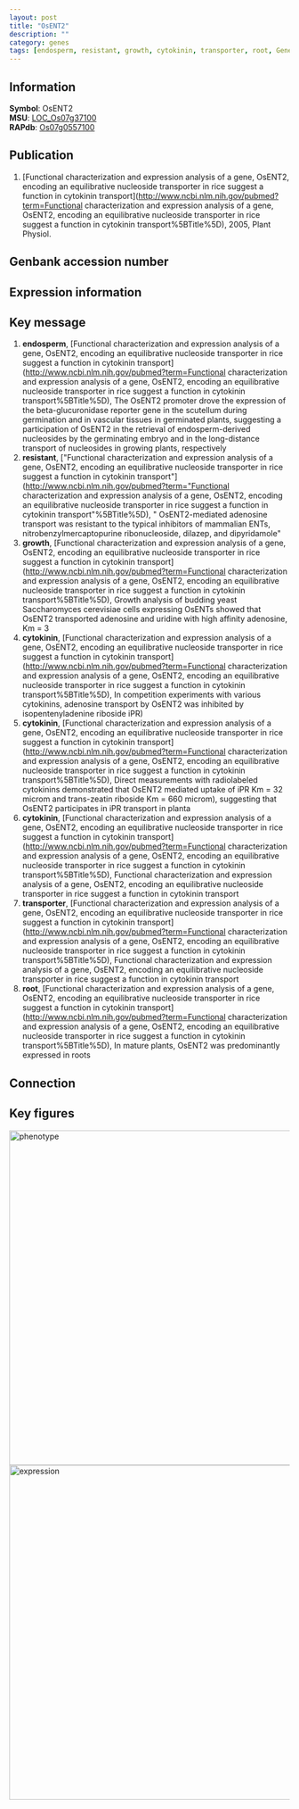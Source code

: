 ```yaml
---
layout: post
title: "OsENT2"
description: ""
category: genes
tags: [endosperm, resistant, growth, cytokinin, transporter, root, Gene]
---
```


## Information
__Symbol__: OsENT2  
__MSU__: [LOC_Os07g37100](http://rice.plantbiology.msu.edu/cgi-bin/ORF_infopage.cgi?orf=LOC_Os07g37100)  
__RAPdb__: [Os07g0557100](http://rapdb.dna.affrc.go.jp/viewer/gbrowse_details/irgsp1?name=Os07g0557100)  

## Publication
1. [Functional characterization and expression analysis of a gene, OsENT2, encoding an equilibrative nucleoside transporter in rice suggest a function in cytokinin transport](http://www.ncbi.nlm.nih.gov/pubmed?term=Functional characterization and expression analysis of a gene, OsENT2, encoding an equilibrative nucleoside transporter in rice suggest a function in cytokinin transport%5BTitle%5D), 2005, Plant Physiol.

## Genbank accession number

## Expression information

## Key message
1. __endosperm__, [Functional characterization and expression analysis of a gene, OsENT2, encoding an equilibrative nucleoside transporter in rice suggest a function in cytokinin transport](http://www.ncbi.nlm.nih.gov/pubmed?term=Functional characterization and expression analysis of a gene, OsENT2, encoding an equilibrative nucleoside transporter in rice suggest a function in cytokinin transport%5BTitle%5D),  The OsENT2 promoter drove the expression of the beta-glucuronidase reporter gene in the scutellum during germination and in vascular tissues in germinated plants, suggesting a participation of OsENT2 in the retrieval of endosperm-derived nucleosides by the germinating embryo and in the long-distance transport of nucleosides in growing plants, respectively
2. __resistant__, ["Functional characterization and expression analysis of a gene, OsENT2, encoding an equilibrative nucleoside transporter in rice suggest a function in cytokinin transport"](http://www.ncbi.nlm.nih.gov/pubmed?term="Functional characterization and expression analysis of a gene, OsENT2, encoding an equilibrative nucleoside transporter in rice suggest a function in cytokinin transport"%5BTitle%5D), " OsENT2-mediated adenosine transport was resistant to the typical inhibitors of mammalian ENTs, nitrobenzylmercaptopurine ribonucleoside, dilazep, and dipyridamole"
3. __growth__, [Functional characterization and expression analysis of a gene, OsENT2, encoding an equilibrative nucleoside transporter in rice suggest a function in cytokinin transport](http://www.ncbi.nlm.nih.gov/pubmed?term=Functional characterization and expression analysis of a gene, OsENT2, encoding an equilibrative nucleoside transporter in rice suggest a function in cytokinin transport%5BTitle%5D),  Growth analysis of budding yeast Saccharomyces cerevisiae cells expressing OsENTs showed that OsENT2 transported adenosine and uridine with high affinity adenosine, Km = 3
4. __cytokinin__, [Functional characterization and expression analysis of a gene, OsENT2, encoding an equilibrative nucleoside transporter in rice suggest a function in cytokinin transport](http://www.ncbi.nlm.nih.gov/pubmed?term=Functional characterization and expression analysis of a gene, OsENT2, encoding an equilibrative nucleoside transporter in rice suggest a function in cytokinin transport%5BTitle%5D),  In competition experiments with various cytokinins, adenosine transport by OsENT2 was inhibited by isopentenyladenine riboside iPR)  
5. __cytokinin__, [Functional characterization and expression analysis of a gene, OsENT2, encoding an equilibrative nucleoside transporter in rice suggest a function in cytokinin transport](http://www.ncbi.nlm.nih.gov/pubmed?term=Functional characterization and expression analysis of a gene, OsENT2, encoding an equilibrative nucleoside transporter in rice suggest a function in cytokinin transport%5BTitle%5D),  Direct measurements with radiolabeled cytokinins demonstrated that OsENT2 mediated uptake of iPR Km = 32 microm and trans-zeatin riboside Km = 660 microm), suggesting that OsENT2 participates in iPR transport in planta
6. __cytokinin__, [Functional characterization and expression analysis of a gene, OsENT2, encoding an equilibrative nucleoside transporter in rice suggest a function in cytokinin transport](http://www.ncbi.nlm.nih.gov/pubmed?term=Functional characterization and expression analysis of a gene, OsENT2, encoding an equilibrative nucleoside transporter in rice suggest a function in cytokinin transport%5BTitle%5D), Functional characterization and expression analysis of a gene, OsENT2, encoding an equilibrative nucleoside transporter in rice suggest a function in cytokinin transport
7. __transporter__, [Functional characterization and expression analysis of a gene, OsENT2, encoding an equilibrative nucleoside transporter in rice suggest a function in cytokinin transport](http://www.ncbi.nlm.nih.gov/pubmed?term=Functional characterization and expression analysis of a gene, OsENT2, encoding an equilibrative nucleoside transporter in rice suggest a function in cytokinin transport%5BTitle%5D), Functional characterization and expression analysis of a gene, OsENT2, encoding an equilibrative nucleoside transporter in rice suggest a function in cytokinin transport
8. __root__, [Functional characterization and expression analysis of a gene, OsENT2, encoding an equilibrative nucleoside transporter in rice suggest a function in cytokinin transport](http://www.ncbi.nlm.nih.gov/pubmed?term=Functional characterization and expression analysis of a gene, OsENT2, encoding an equilibrative nucleoside transporter in rice suggest a function in cytokinin transport%5BTitle%5D),  In mature plants, OsENT2 was predominantly expressed in roots

## Connection

## Key figures
<img src="http://ricencode.github.io/images/OsENT2.pheno.png" alt="phenotype"  style="width: 600px;"/>

<img src="http://ricencode.github.io/images/OsENT2.exp.png" alt="expression"  style="width: 600px;"/>


